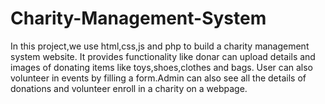 # Charity-Management-System
In this project,we use html,css,js and php to build a charity management system website.
It provides functionality like donar can upload details and images of donating items like toys,shoes,clothes and bags.
User can also volunteer in events by filling a form.Admin can also see all the details of donations and volunteer enroll in a charity on a webpage.
